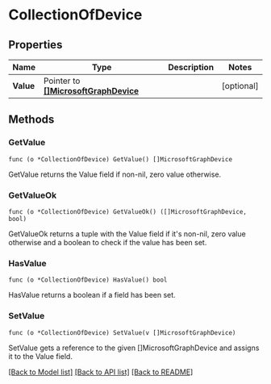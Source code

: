 # CollectionOfDevice

## Properties

Name | Type | Description | Notes
------------ | ------------- | ------------- | -------------
**Value** | Pointer to [**[]MicrosoftGraphDevice**](microsoft.graph.device.md) |  | [optional] 

## Methods

### GetValue

`func (o *CollectionOfDevice) GetValue() []MicrosoftGraphDevice`

GetValue returns the Value field if non-nil, zero value otherwise.

### GetValueOk

`func (o *CollectionOfDevice) GetValueOk() ([]MicrosoftGraphDevice, bool)`

GetValueOk returns a tuple with the Value field if it's non-nil, zero value otherwise
and a boolean to check if the value has been set.

### HasValue

`func (o *CollectionOfDevice) HasValue() bool`

HasValue returns a boolean if a field has been set.

### SetValue

`func (o *CollectionOfDevice) SetValue(v []MicrosoftGraphDevice)`

SetValue gets a reference to the given []MicrosoftGraphDevice and assigns it to the Value field.


[[Back to Model list]](../README.md#documentation-for-models) [[Back to API list]](../README.md#documentation-for-api-endpoints) [[Back to README]](../README.md)


